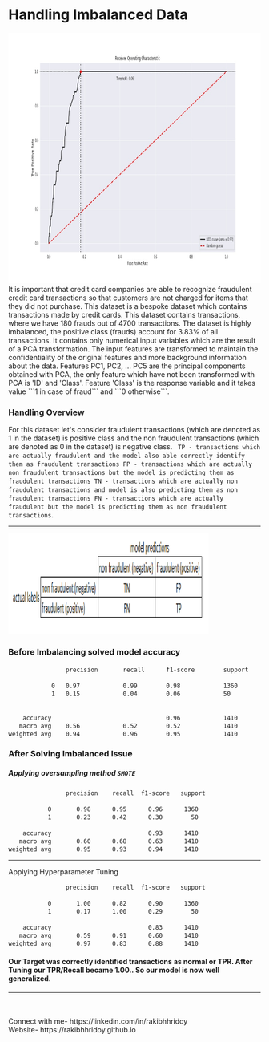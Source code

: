 # Handling Imbalanced Data
<img src="/images/roc_auc.jpg" alt="" height="500px" width="800px">
    It is important that credit card companies are able to recognize fraudulent credit card transactions so that
    customers are not charged for items that they did not purchase.
    This dataset is a bespoke dataset which contains transactions made by credit cards. This dataset contains transactions, where we have 180 frauds out of 4700 transactions. The dataset is highly imbalanced, the positive class (frauds) account for 3.83% of all transactions.
    It contains only numerical input variables which are the result of a PCA transformation. The input features are transformed to maintain the confidentiality of the original features and more background information about the data. Features PC1, PC2, … PC5 are the principal 
    components obtained with PCA, the only feature which have not been transformed with PCA is 'ID' and 'Class'. Feature 'Class' is the response variable and it takes value ```1 in case of fraud``` and ```0 otherwise```.



### Handling Overview
For this dataset let's consider fraudulent transactions (which are denoted as 1 in the dataset) is positive class and the non fraudulent transactions (which are denoted as 0 in the dataset) is negative class.
    ``` TP - transactions which are actually fraudulent and the model also able correctly identify them as fraudulent transactions
        FP - transactions which are actually non fraudulent transactions but the model is predicting them as fraudulent transactions
        TN - transactions which are actually non fraudulent transactions and model is also predicting them as non fraudulent transactions
        FN - transactions which are actually fraudulent but the model is predicting them as non fraudulent transactions```.

<hr>
<img src="/images/confusion_matrix.PNG" alt="" height="200px" width="400px">


### Before Imbalancing solved model accuracy

```
                precision       recall      f1-score        support

            0   0.97            0.99        0.98            1360
            1   0.15            0.04        0.06            50


    accuracy                                0.96            1410
   macro avg    0.56            0.52        0.52            1410
weighted avg    0.94            0.96        0.95            1410
```



### After Solving Imbalanced Issue
##### Applying oversampling method ```SMOTE```

```
                precision    recall  f1-score   support

           0       0.98      0.95      0.96      1360
           1       0.23      0.42      0.30        50

    accuracy                           0.93      1410
   macro avg       0.60      0.68      0.63      1410
weighted avg       0.95      0.93      0.94      1410
```
<hr>

Applying Hyperparameter Tuning
```
                precision    recall  f1-score   support

           0       1.00      0.82      0.90      1360
           1       0.17      1.00      0.29        50

    accuracy                           0.83      1410
   macro avg       0.59      0.91      0.60      1410
weighted avg       0.97      0.83      0.88      1410
```

#### Our Target was correctly identified transactions as normal or TPR. After Tuning our TPR/Recall became 1.00.. So our model is now well generalized.

<hr>
<br>
<br>
Connect with me- https://linkedin.com/in/rakibhhridoy 
<br>
Website- https://rakibhhridoy.github.io 